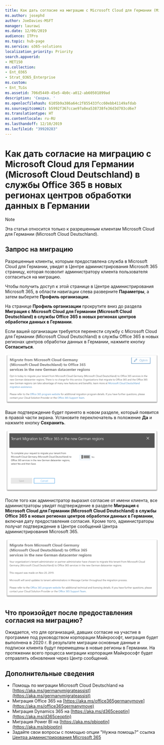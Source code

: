 ```yaml
---
title: Как дать согласие на миграцию с Microsoft Cloud для Германии (Microsoft Cloud Deutschland) в службы Office 365 в новых регионах центров обработки данных в Германии
ms.author: josephd
author: JoeDavies-MSFT
manager: laurawi
ms.date: 12/09/2019
audience: ITPro
ms.topic: hub-page
ms.service: o365-solutions
localization_priority: Priority
search.appverid:
- MET150
ms.collection:
- Ent_O365
- Strat_O365_Enterprise
ms.custom:
- Ent_TLGs
ms.assetid: 706d5449-45e5-4b0c-a012-ab60501899ad
description: 'Сводка. '
ms.openlocfilehash: 6105b9a386a64c2f855433fcc60ebb41149afdab
ms.sourcegitcommit: b5992f367ccae97a8ea538738fe36d3d703cd6e7
ms.translationtype: HT
ms.contentlocale: ru-RU
ms.lasthandoff: 12/10/2019
ms.locfileid: "39920283"
---
```

# <a name="how-to-opt-in-for-migration-from-microsoft-cloud-germany-microsoft-cloud-deutschland-to-office-365-services-in-the-new-german-datacenter-regions"></a>Как дать согласие на миграцию с Microsoft Cloud для Германии (Microsoft Cloud Deutschland) в службы Office 365 в новых регионах центров обработки данных в Германии

>[!Note]
>Эта статья относится только к разрешенным клиентам Microsoft Cloud для Германии (Microsoft Cloud Deutschland).
>

## <a name="how-to-request-migration"></a>Запрос на миграцию

Разрешенные клиенты, которым предоставлена служба в Microsoft Cloud для Германии, увидят в Центре администрирования Microsoft 365 страницу, которая позволит администратору клиента пользователя согласиться на миграцию.

Чтобы получить доступ к этой странице в Центре администрирования Microsoft 365, в области навигации слева разверните **Параметры**, а затем выберите **Профиль организации**.

На странице **Профиль организации** прокрутите вниз до раздела **Миграция с Microsoft Cloud для Германии (Microsoft Cloud Deutschland) в службы Office 365 в новых регионах центров обработки данных в Германии**.

Если вашей организации требуется перенести службу с Microsoft Cloud для Германии (Microsoft Cloud Deutschland) в службы Office 365 в новых регионах центров обработки данных в Германии, нажмите кнопку **Согласиться**.
 
![Предоставление согласия](./media/ms-cloud-germany-migration-opt-in/tenant-migration.png)

Ваше подтверждение будет принято в новом разделе, который появится в правой части экрана. Установите переключатель в положение **Да** и нажмите кнопку **Сохранить**.
 
![Принятие согласия](./media/ms-cloud-germany-migration-opt-in/tenant-migration-new-regions.png)

После того как администратор выразил согласие от имени клиента, все администраторы увидят подтверждение в разделе **Миграция с Microsoft Cloud для Германии (Microsoft Cloud Deutschland) в службы Office 365 в новых регионах центров обработки данных в Германии**, включая дату предоставления согласия. Кроме того, администраторы получат подтверждение в Центре сообщений Центра администрирования Microsoft 365. 
 
![Подтверждение согласия](./media/ms-cloud-germany-migration-opt-in/tenant-migration2.png)

## <a name="what-happens-after-opting-in-for-migration"></a>Что произойдет после предоставления согласия на миграцию?

Ожидается, что для организаций, давших согласие на участие в программе под руководством корпорации Майкрософт, миграция будет выполнена в 2020 г.  В результате миграции основные данные и подписки клиента будут перемещены в новые регионы в Германии.  На протяжении всего процесса миграции корпорация Майкрософт будет отправлять обновления через Центр сообщений.

## <a name="more-information"></a>Дополнительные сведения

- Помощь по миграции Microsoft Cloud Deutschland на [https://aka.ms/germanymigrateassist](https://aka.ms/germanymigrateassist)
- Миграция Office 365 на [https://aka.ms/office365germanymove](https://aka.ms/office365germanymove)
- Миграция Dynamics 365 на [https://aka.ms/d365ceoptin](https://aka.ms/d365ceoptin)
- Миграция Power BI на [https://aka.ms/pbioptin](https://aka.ms/pbioptin)
- Задайте свои вопросы с помощью опции "Нужна помощь?" ссылка [Центра администрирования Microsoft 365](https://portal.office.de/)

